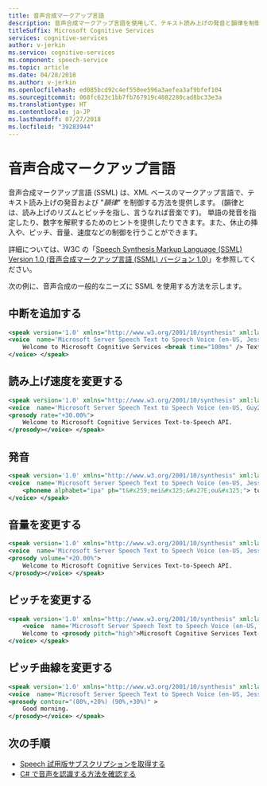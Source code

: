 ```yaml
---
title: 音声合成マークアップ言語
description: 音声合成マークアップ言語を使用して、テキスト読み上げの発音と韻律を制御します。
titleSuffix: Microsoft Cognitive Services
services: cognitive-services
author: v-jerkin
ms.service: cognitive-services
ms.component: speech-service
ms.topic: article
ms.date: 04/28/2018
ms.author: v-jerkin
ms.openlocfilehash: ed085bcd92c4ef550ee596a3aefea3af9bfef104
ms.sourcegitcommit: 068fc623c1bb7fb767919c4882280cad8bc33e3a
ms.translationtype: HT
ms.contentlocale: ja-JP
ms.lasthandoff: 07/27/2018
ms.locfileid: "39283944"
---
```

# <a name="speech-synthesis-markup-language"></a>音声合成マークアップ言語

音声合成マークアップ言語 (SSML) は、XML ベースのマークアップ言語で、テキスト読み上げの発音および "*韻律*" を制御する方法を提供します。 (韻律とは、読み上げのリズムとピッチを指し、言うなれば音楽です)。 単語の発音を指定したり、数字を解釈するためのヒントを提供したりできます。また、休止の挿入や、ピッチ、音量、速度などの制御を行うことができます。

詳細については、W3C の「[Speech Synthesis Markup Language (SSML) Version 1.0 (音声合成マークアップ言語 (SSML) バージョン 1.0)](http://www.w3.org/TR/2009/REC-speech-synthesis-20090303/)」を参照してください。

次の例に、音声合成の一般的なニーズに SSML を使用する方法を示します。

## <a name="add-a-break"></a>中断を追加する
```xml
<speak version='1.0' xmlns="http://www.w3.org/2001/10/synthesis" xml:lang='en-US'>
<voice  name='Microsoft Server Speech Text to Speech Voice (en-US, Jessa24kRUS)'>
    Welcome to Microsoft Cognitive Services <break time="100ms" /> Text-to-Speech API.
</voice> </speak>
```

## <a name="change-speaking-rate"></a>読み上げ速度を変更する
```xml
<speak version='1.0' xmlns="http://www.w3.org/2001/10/synthesis" xml:lang='en-US'>
<voice  name='Microsoft Server Speech Text to Speech Voice (en-US, Guy24kRUS)'>
<prosody rate="+30.00%">
    Welcome to Microsoft Cognitive Services Text-to-Speech API.
</prosody></voice> </speak>
```

## <a name="pronunciation"></a>発音
```xml
<speak version='1.0' xmlns="http://www.w3.org/2001/10/synthesis" xml:lang='en-US'>
<voice  name='Microsoft Server Speech Text to Speech Voice (en-US, Jessa24kRUS)'>
    <phoneme alphabet="ipa" ph="t&#x259;mei&#x325;&#x27E;ou&#x325;"> tomato </phoneme>
</voice> </speak>
```

## <a name="change-volume"></a>音量を変更する
```xml
<speak version='1.0' xmlns="http://www.w3.org/2001/10/synthesis" xml:lang='en-US'>
<voice  name='Microsoft Server Speech Text to Speech Voice (en-US, JessaRUS)'>
<prosody volume="+20.00%">
    Welcome to Microsoft Cognitive Services Text-to-Speech API.
</prosody></voice> </speak>
```

## <a name="change-pitch"></a>ピッチを変更する
```xml
<speak version='1.0' xmlns="http://www.w3.org/2001/10/synthesis" xml:lang='en-US'>
    <voice  name='Microsoft Server Speech Text to Speech Voice (en-US, Guy24kRUS)'>
    Welcome to <prosody pitch="high">Microsoft Cognitive Services Text-to-Speech API.</prosody>
</voice> </speak>
```

## <a name="change-pitch-contour"></a>ピッチ曲線を変更する
```xml
<speak version='1.0' xmlns="http://www.w3.org/2001/10/synthesis" xml:lang='en-US'>
<voice  name='Microsoft Server Speech Text to Speech Voice (en-US, JessaRUS)'>
<prosody contour="(80%,+20%) (90%,+30%)" >
    Good morning.
</prosody></voice> </speak>
```

## <a name="next-steps"></a>次の手順

* [Speech 試用版サブスクリプションを取得する](https://azure.microsoft.com/try/cognitive-services/)
* [C# で音声を認識する方法を確認する](quickstart-csharp-dotnet-windows.md)
